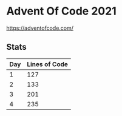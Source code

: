 # Advent Of Code 2021
https://adventofcode.com/

## Stats

| Day | Lines of Code |
| - | - |
| 1 | 127 |
| 2 | 133 |
| 3 | 201 |
| 4 | 235 |